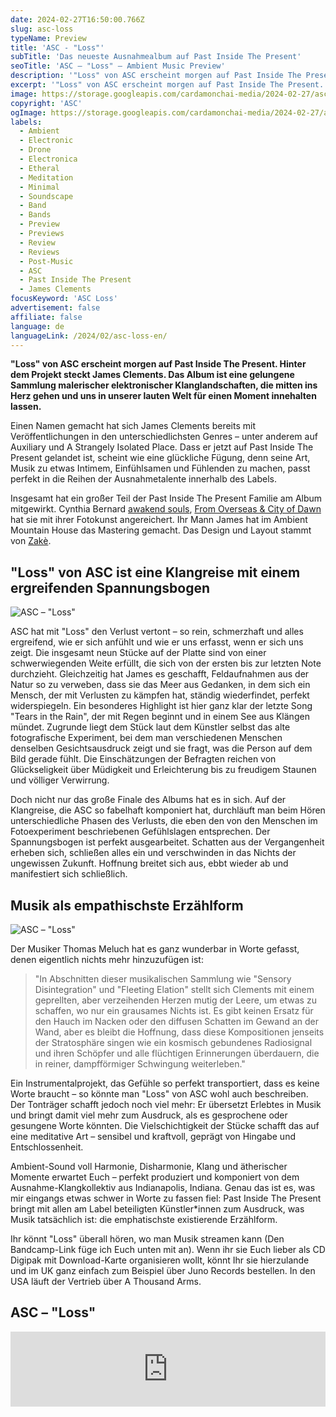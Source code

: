 ```yaml
---
date: 2024-02-27T16:50:00.766Z
slug: asc-loss
typeName: Preview
title: 'ASC - "Loss"'
subTitle: 'Das neueste Ausnahmealbum auf Past Inside The Present'
seoTitle: 'ASC – "Loss" – Ambient Music Preview'
description: '"Loss" von ASC erscheint morgen auf Past Inside The Present – Zeit für eine Preview zu diesem fantastischen Album. Hören lohnt sich sehr – so viel verrate ich schon mal. Außerdem habe ich ein paar spannende Details für Euch!'
excerpt: '"Loss" von ASC erscheint morgen auf Past Inside The Present. Hinter dem Projekt steckt James Clements. Das Album ist eine gelungene Sammlung malerischer elektronischer Klanglandschaften, die mitten ins Herz gehen und uns in unserer lauten Welt für einen Moment innehalten lassen.'
image: https://storage.googleapis.com/cardamonchai-media/2024-02-27/asc-loss-jpg-imagine-e8a838_c8a056_1024_768/640.webp
copyright: 'ASC'
ogImage: https://storage.googleapis.com/cardamonchai-media/2024-02-27/asc-loss-og-jpg-imagine-f8d878_c39b52_1200_628/640.webp
labels:
  - Ambient
  - Electronic
  - Drone
  - Electronica
  - Etheral
  - Meditation
  - Minimal
  - Soundscape
  - Band
  - Bands
  - Preview
  - Previews
  - Review
  - Reviews
  - Post-Music
  - ASC
  - Past Inside The Present
  - James Clements
focusKeyword: 'ASC Loss'
advertisement: false
affiliate: false
language: de
languageLink: /2024/02/asc-loss-en/
---
```


**"Loss" von ASC erscheint morgen auf Past Inside The Present. Hinter dem Projekt steckt James Clements. Das Album ist eine gelungene Sammlung malerischer elektronischer Klanglandschaften, die mitten ins Herz gehen und uns in unserer lauten Welt für einen Moment innehalten lassen.**

Einen Namen gemacht hat sich James Clements bereits mit Veröffentlichungen in den unterschiedlichsten Genres – unter anderem auf Auxiliary und A Strangely Isolated Place. Dass er jetzt auf Past Inside The Present gelandet ist, scheint wie eine glückliche Fügung, denn seine Art, Musik zu etwas Intimem, Einfühlsamen und Fühlenden zu machen, passt perfekt in die Reihen der Ausnahmetalente innerhalb des Labels.

Insgesamt hat ein großer Teil der Past Inside The Present Familie am Album mitgewirkt. Cynthia Bernard [awakend souls](/2021/10/awakened-souls/), [From Overseas & City of Dawn](/2022/10/from-overseas-city-of-dawn-misty-memories/) hat sie mit ihrer Fotokunst angereichert. Ihr Mann James hat im Ambient Mountain House das Mastering gemacht. Das Design und Layout stammt von [Zakè](/tag/zake).

## "Loss" von ASC ist eine Klangreise mit einem ergreifenden Spannungsbogen

![ASC – "Loss"](https://storage.googleapis.com/cardamonchai-media/2024-02-27/asc-james-clements-spatial-pitp-past-inside-the-present-pitp-ambient-drone-lp-cd-cassette-james-clements-cover-orig-png-imagine-e8a838_c89f59_800_800/640.webp 'ASC – "Loss"')

ASC hat mit "Loss" den Verlust vertont – so rein, schmerzhaft und alles ergreifend, wie er sich anfühlt und wie er uns erfasst, wenn er sich uns zeigt. Die insgesamt neun Stücke auf der Platte sind von einer schwerwiegenden Weite erfüllt, die sich von der ersten bis zur letzten Note durchzieht. Gleichzeitig hat James es geschafft, Feldaufnahmen aus der Natur so zu verweben, dass sie das Meer aus Gedanken, in dem sich ein Mensch, der mit Verlusten zu kämpfen hat, ständig wiederfindet, perfekt widerspiegeln. Ein besonderes Highlight ist hier ganz klar der letzte Song "Tears in the Rain", der mit Regen beginnt und in einem See aus Klängen mündet. Zugrunde liegt dem Stück laut dem Künstler selbst das alte fotografische Experiment, bei dem man verschiedenen Menschen denselben Gesichtsausdruck zeigt und sie fragt, was die Person auf dem Bild gerade fühlt. Die Einschätzungen der Befragten reichen von Glückseligkeit über Müdigkeit und Erleichterung bis zu freudigem Staunen und völliger Verwirrung.

Doch nicht nur das große Finale des Albums hat es in sich. Auf der Klangreise, die ASC so fabelhaft komponiert hat, durchläuft man beim Hören unterschiedliche Phasen des Verlusts, die eben den von den Menschen im Fotoexperiment beschriebenen Gefühlslagen entsprechen. Der Spannungsbogen ist perfekt ausgearbeitet. Schatten aus der Vergangenheit erheben sich, schließen alles ein und verschwinden in das Nichts der ungewissen Zukunft. Hoffnung breitet sich aus, ebbt wieder ab und manifestiert sich schließlich.

## Musik als empathischste Erzählform

![ASC – "Loss"](https://storage.googleapis.com/cardamonchai-media/2024-02-27/asc-james-clements-spatial-pitp-past-inside-the-present-pitp-ambient-drone-lp-cd-cassette-james-clements-cover-back-orig-png-imagine-080808_7c5732_800_800/640.webp 'ASC – "Loss"')

Der Musiker Thomas Meluch hat es ganz wunderbar in Worte gefasst, denen eigentlich nichts mehr hinzuzufügen ist:

> "In Abschnitten dieser musikalischen Sammlung wie "Sensory Disintegration" und "Fleeting Elation" stellt sich Clements mit einem geprellten, aber verzeihenden Herzen mutig der Leere, um etwas zu schaffen, wo nur ein grausames Nichts ist. Es gibt keinen Ersatz für den Hauch im Nacken oder den diffusen Schatten im Gewand an der Wand, aber es bleibt die Hoffnung, dass diese Kompositionen jenseits der Stratosphäre singen wie ein kosmisch gebundenes Radiosignal und ihren Schöpfer und alle flüchtigen Erinnerungen überdauern, die in reiner, dampfförmiger Schwingung weiterleben."

Ein Instrumentalprojekt, das Gefühle so perfekt transportiert, dass es keine Worte braucht – so könnte man "Loss" von ASC wohl auch beschreiben. Der Tonträger schafft jedoch noch viel mehr: Er übersetzt Erlebtes in Musik und bringt damit viel mehr zum Ausdruck, als es gesprochene oder gesungene Worte könnten. Die Vielschichtigkeit der Stücke schafft das auf eine meditative Art – sensibel und kraftvoll, geprägt von Hingabe und Entschlossenheit.

Ambient-Sound voll Harmonie, Disharmonie, Klang und ätherischer Momente erwartet Euch – perfekt produziert und komponiert von dem Ausnahme-Klangkollektiv aus Indianapolis, Indiana. Genau das ist es, was mir eingangs etwas schwer in Worte zu fassen fiel: Past Inside The Present bringt mit allen am Label beteiligten Künstler\*innen zum Ausdruck, was Musik tatsächlich ist: die emphatischste existierende Erzählform.

Ihr könnt "Loss" überall hören, wo man Musik streamen kann (Den Bandcamp-Link füge ich Euch unten mit an). Wenn ihr sie Euch lieber als CD Digipak mit Download-Karte organisieren wollt, könnt Ihr sie hierzulande und im UK ganz einfach zum Beispiel über Juno Records bestellen. In den USA läuft der Vertrieb über A Thousand Arms.

## ASC – "Loss"

<iframe
  style="border: 0; width: 100%; height: 120px;"
  src="https://bandcamp.com/EmbeddedPlayer/album=2437611694/size=large/bgcol=ffffff/linkcol=5c9b72/tracklist=false/artwork=small/transparent=true/"
  seamless
>
  <a href="https://pitp.bandcamp.com/album/loss">Loss by ASC</a>
</iframe>
